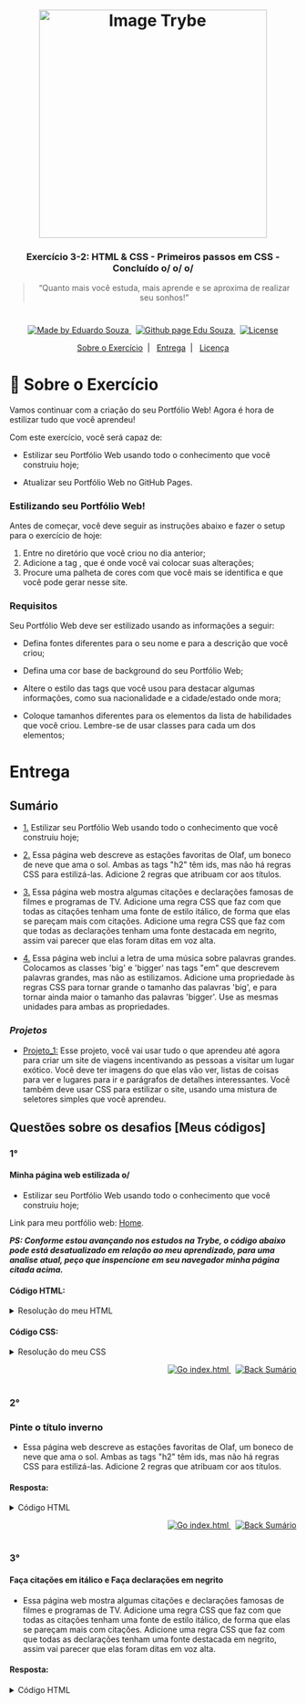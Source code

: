 <h1 align="center">
    <img alt="Image Trybe" src="https://i.ibb.co/d4W2x4g/trybe.png" width="400px" />
</h1>

<h3 align="center">
  Exercício 3-2: HTML & CSS - Primeiros passos em CSS - Concluído o/ o/ o/
</h3>

<blockquote align="center">“Quanto mais você estuda, mais aprende e se aproxima de realizar seu sonhos!”</blockquote>

<h1></h1>

<p align="center">

  <a href="https://www.linkedin.com/in/eduardosouzaprogrammer/">
    <img alt="Made by Eduardo Souza" src="https://img.shields.io/badge/made%20by-Edu%20Souza-%23F8952D">
  </a>&nbsp;

 <a href="https://edusouza-programmer.github.io/">
<img alt="Github page Edu Souza " src="https://img.shields.io/badge/Github%20page-Edu_Souza-orange">
</a>&nbsp;

  <a href="LICENSE" >
    <img alt="License" src="https://img.shields.io/badge/license-MIT-%23F8952D">
  </a>

</p>

<p align="center">
  <a href="#rocket-Sobre-o-Exercício">Sobre o Exercício</a>&nbsp;&nbsp;|&nbsp;&nbsp;
  <a href="#Entrega">Entrega</a>&nbsp;&nbsp;|&nbsp;&nbsp;
  <a href="#Licença">Licença</a>
</p>

# :rocket: Sobre o Exercício

Vamos continuar com a criação do seu Portfólio Web! Agora é hora de estilizar tudo que você aprendeu!

Com este exercício, você será capaz de:

-   Estilizar seu Portfólio Web usando todo o conhecimento que você construiu hoje;

-   Atualizar seu Portfólio Web no GitHub Pages.

### Estilizando seu Portfólio Web!

Antes de começar, você deve seguir as instruções abaixo e fazer o setup para o exercício de hoje:

1. Entre no diretório que você criou no dia anterior;
2. Adicione a tag <style></style>, que é onde você vai colocar suas alterações;
3. Procure uma palheta de cores com que você mais se identifica e que você pode gerar nesse site.

### Requisitos

Seu Portfólio Web deve ser estilizado usando as informações a seguir:

-   Defina fontes diferentes para o seu nome e para a descrição que você criou;

-   Defina uma cor base de background do seu Portfólio Web;

-   Altere o estilo das tags que você usou para destacar algumas informações, como sua nacionalidade e a cidade/estado onde mora;

-   Coloque tamanhos diferentes para os elementos da lista de habilidades que você criou. Lembre-se de usar classes para cada um dos elementos;

#

# Entrega

## Sumário

-   <p><a href="#1">1.</a> Estilizar seu Portfólio Web usando todo o conhecimento que você construiu hoje;</p>

-   <p><a href="#2">2.</a> Essa página web descreve as estações favoritas de Olaf, um boneco de neve que ama o sol. Ambas as tags "h2" têm ids, mas não há regras CSS para estilizá-las. Adicione 2 regras que atribuam cor aos títulos.</p>

-   <p><a href="#3">3.</a> Essa página web mostra algumas citações e declarações famosas de filmes e programas de TV. Adicione uma regra CSS que
    faz com que todas as citações tenham uma fonte de estilo itálico, de forma que elas se pareçam mais com citações.
    Adicione uma regra CSS que faz com que todas as declarações tenham uma fonte destacada em negrito, assim vai parecer que elas foram ditas em voz alta.</p>

-   <p><a href="#4">4.</a> Essa página web inclui a letra de uma música sobre palavras grandes. Colocamos as classes 'big' e 'bigger' nas tags "em" que descrevem palavras grandes, mas não as estilizamos. Adicione uma propriedade às regras CSS para tornar grande o tamanho das palavras 'big', e para tornar ainda maior o tamanho das palavras 'bigger'. Use as mesmas unidades para ambas as propriedades.</p>

### **_Projetos_**

-   <p><a href="#Project_1">Projeto_1:</a> Esse projeto, você vai usar tudo o que aprendeu até agora para criar um site de viagens incentivando as pessoas a visitar um lugar exótico. Você deve ter imagens do que elas vão ver, listas de coisas para ver e lugares para ir e parágrafos de detalhes interessantes. Você também deve usar CSS para estilizar o site, usando uma mistura de seletores simples que você aprendeu.</p>

## Questões sobre os desafios [Meus códigos]

### 1°

#### Minha página web estilizada o/

-   Estilizar seu Portfólio Web usando todo o conhecimento que você construiu hoje;

<p>Link para meu portfólio web: <a href="https://edusouza-programmer.github.io/" target="_blank">Home</a>.</p>

**_PS: Conforme estou avançando nos estudos na Trybe, o código abaixo pode está desatualizado em relação ao meu aprendizado, para uma analise atual, peço que inspencione em seu navegador minha página citada acima._**

#### Código HTML:

<details>
 <summary>Resolução do meu HTML</summary>

```html
<!DOCTYPE html>
<html lang="pt">
    <head>
        <meta charset="UTF-8" />
        <meta name="viewport" content="width=device-width, initial-scale=1.0" />
        <title>Eduardo Souza</title>
        <link rel="stylesheet" href="styles.css" />
    </head>
    <body>
        <header>
            <div class="links">
                <a href="#">Sobre</a>
                <a href="/Exercícios_HTML/projeto_Livro-de-receitas.html" target="_blank">Projeto</a>
            </div>
        </header>
        <main>
            <div id="wrapper">
                <a
                    href="https://avatars0.githubusercontent.com/u/23068430?s=400&u=fdf94a10158b5f9e4a694c98c48c2dd192eba4e0&v=4"
                    target="_blank"
                >
                    <img
                        src="https://avatars0.githubusercontent.com/u/23068430?s=400&u=fdf94a10158b5f9e4a694c98c48c2dd192eba4e0&v=4"
                        alt="A foto de um acar muito gente fina chamando:Eduardo Souza"
                    />
                </a>
                <h1>Eduardo Souza</h1>
                <h2>Estudante turma 7 - Trybe</h2>
                <p>
                    Olá tudo bem?! Sou web developer júnior, brasileiro, morando no estado do <em>Rio de janeiro</em>,
                    estou focado nos estudos para alcançar os objetivos da profissão, apredendo com a
                    <a href="https://www.betrybe.com/" target="_blank">Trybe</a>.
                </p>
            </div>
            <div class="skill">
                <h2>Habilidades (soft skills)</h2>
                <ul>
                    <li><strong>Perseverante</strong></li>
                    <li>Proatividade</li>
                    <li><strong>Comunicação</strong></li>
                    <li>Resiliência</li>
                    <li><em>Ambição</em></li>
                    <li><strong>Adaptabilidade</strong></li>
                </ul>
            </div>
        </main>
        <section class="social">
            <div class="links">
                <a href="https://github.com/EduSouza-programmer?tab=repositories" target="_blank">GitHub</a>
                <a href="https://www.facebook.com/profile.php?id=100003755834780" target="_blank">Facebook</a>
                <a href="https://www.linkedin.com/in/eduardosouzaprogrammer/" target="_blank">Linkedin</a>
            </div>
        </section>
        <footer class="footer">
            <div class="footer-conteiner">
                <p>
                    Feito com &hearts; por
                    <em><a href="https://www.linkedin.com/in/eduardosouzaprogrammer/"> Edu Souza</a></em>
                </p>
            </div>
        </footer>
    </body>
</html>
```

</details>

#### Código CSS:

<details>

 <summary>Resolução do meu CSS</summary>

```css
@import "https://fonts.googleapis.com/css2?family=Source+Sans+Pro:wght@300;400;700&display=swap";

:root {
    --color-green: #50fa7b;
    --color-green-hover: #248d43;
    --color-rocket: #7159c1
}

*   {
    margin: 0;
    padding: 0;
    border: 0;
}

body {
    color: #f1eeee;
    /_ background-color: #282a36; _/
    font-family: 'Source Sans Pro', sans-serif;
    background-color: #2c2d3b;
    background-image: url("data:image/svg+xml,%3Csvg xmlns='http://www.w3.org/2000/svg' width='100%25' height='100%25' viewBox='0 0 1600 800'%3E%3Cg stroke='%2313141a' stroke-width='66.7' stroke-opacity='0.05' %3E%3Ccircle fill='%232c2d3b' cx='0' cy='0' r='1800'/%3E%3Ccircle fill='%232a2b39' cx='0' cy='0' r='1700'/%3E%3Ccircle fill='%23282a36' cx='0' cy='0' r='1600'/%3E%3Ccircle fill='%23272834' cx='0' cy='0' r='1500'/%3E%3Ccircle fill='%23252631' cx='0' cy='0' r='1400'/%3E%3Ccircle fill='%2323252f' cx='0' cy='0' r='1300'/%3E%3Ccircle fill='%2321232d' cx='0' cy='0' r='1200'/%3E%3Ccircle fill='%2320212a' cx='0' cy='0' r='1100'/%3E%3Ccircle fill='%231e2028' cx='0' cy='0' r='1000'/%3E%3Ccircle fill='%231c1e26' cx='0' cy='0' r='900'/%3E%3Ccircle fill='%231b1c24' cx='0' cy='0' r='800'/%3E%3Ccircle fill='%23191b21' cx='0' cy='0' r='700'/%3E%3Ccircle fill='%2318191f' cx='0' cy='0' r='600'/%3E%3Ccircle fill='%2316171d' cx='0' cy='0' r='500'/%3E%3Ccircle fill='%2315161b' cx='0' cy='0' r='400'/%3E%3Ccircle fill='%23131419' cx='0' cy='0' r='300'/%3E%3Ccircle fill='%23111216' cx='0' cy='0' r='200'/%3E%3Ccircle fill='%230f1014' cx='0' cy='0' r='100'/%3E%3C/g%3E%3C/svg%3E");
    background-attachment: fixed;
    background-size: cover;
}

header {
    border-bottom: 1px solid #333333;
    background-color: #0000003f;
    padding: 25px 0;
}

.links {
    text-align: center;
}

.links a {
    color: #fff;
    font-weight: bold;
    font-size: 21px;
    line-height: 28px;
    margin: 0 15px;
    text-decoration: none;
}

.links a:hover {
    color: var(--color-green);
    transition: color 500ms;
    text-decoration: underline;
}

#wrapper {
    text-align: center;
    padding: 60px;
}

#wrapper img {

    border-radius: 50%;
    border: 5px solid var(--color-green);
    width: 200px;
    height: 200px;
    transition: border-color 500ms;

}

#wrapper img:hover {
    border-color: var(--color-green-hover);
    transition: border-color 500ms;
}

#wrapper h1 {
    margin-top: 15px;
    font-size: 48px;
    line-height: 52px;
    font-weight: bold;
}

#wrapper h2 {
    font-size: 24px;
    font-weight: normal;
    line-height: 34px;
    margin-top: 8px;
    opacity: 0.9;
}

#wrapper p {
    font-size: 21px;
    line-height: 34px;
    max-width: 600px;
    margin: 15px auto 0;
    font-weight: lighter;

}

#wrapper p a {
    color: var(--color-green);
}

#wrapper p a:hover {
    color: var(--color-green-hover);
    transition: color 500ms;

}

.social {
    padding: 60px 0;
}

.skill {

    text-align: center;

}

.skill ul {
    margin-top: 10px;
}

.skill li {
    text-emphasis: none;
}

.footer {
    border-top: 1px solid #333333;
    background-color: #00000060;
    padding: 16px;
}

.footer-conteiner {
    text-align: center;
}

.footer-conteiner a {
    text-decoration: none;
    color: #50fa7b;
}
```

</details>

<p align="right">
    <a href="https://edusouza-programmer.github.io/">
    <img alt="Go index.html" src="https://img.shields.io/badge/Go-index.html-orange">
    </a>&nbsp;
    <a href="#Sumário">
    <img alt="Back Sumário" src="https://img.shields.io/badge/Back-Sum%C3%A1rio-orange">
  </a>
</p>

#

### 2°

### Pinte o título inverno

-   Essa página web descreve as estações favoritas de Olaf, um boneco de neve que ama o sol. Ambas as tags "h2" têm ids, mas não há regras CSS para estilizá-las. Adicione 2 regras que atribuam cor aos títulos.

#### Resposta:

<details>
<summary>Código HTML</summary>

```html
<!DOCTYPE html>
<html>
    <head>
        <meta charset="utf-8" />
        <title>Challenge: Seasonal ids</title>
        <style>
            #summer {
                color: orange;
            }

            #winter {
                color: blue;
            }
        </style>
    </head>

    <body>
        <h1>Olaf's favorite seasons</h1>

        <h2 id="summer">Summer</h2>
        <p>He's a happy snowman, doing what frozen things do in summer.</p>

        <h2 id="winter">Winter</h2>
        <p>He likes to stay in and cuddle</p>
    </body>
</html>
```

</details>

<p align="right">
    <a href="https://edusouza-programmer.github.io/Trybe_Exercicio_3-2_Edu_Souza/parte-1/challenge-ids_sazonais.html">
    <img alt="Go index.html" src="https://img.shields.io/badge/Go-index.html-orange">
    </a>&nbsp;
    <a href="#Sumário">
    <img alt="Back Sumário" src="https://img.shields.io/badge/Back-Sum%C3%A1rio-orange">
  </a>
</p>

#

### 3°

#### Faça citações em itálico e Faça declarações em negrito

-   Essa página web mostra algumas citações e declarações famosas de filmes e programas de TV. Adicione uma regra CSS que
    faz com que todas as citações tenham uma fonte de estilo itálico, de forma que elas se pareçam mais com citações.
    Adicione uma regra CSS que faz com que todas as declarações tenham uma fonte destacada em negrito, assim vai parecer que elas foram ditas em voz alta.

#### Resposta:

<details>
<summary>Código HTML</summary>
```html
<!DOCTYPE html>
<html>
    <head>
        <meta charset="utf-8" />
        <title>Challenge: Famous font formats</title>
        <style>
            .declaration {
                font-weight: bold;
            }

            .quote {
                font-style: italic;
            }
        </style>
    </head>

    <body>
        <h2>Famous quotes</h2>
        <p class="quote">
            "My mama always said life was like a box of chocolates. You never know what you're gonna get.".
            <br />
            - Forrest Gump
        </p>

        <p class="quote">
            "May the force be with you."
            <br />- Star Wars
        </p>

        <h2>Famous declarations</h2>

        <p class="declaration">
            I'M BATMAN.
        </p>

        <p class="declaration">
            Earth, water, fire. Together, we are CAPTAIN PLANET!
        </p>
    </body>

</html>
```
</details>

<p align="right">
    <a href="https://edusouza-programmer.github.io/Trybe_Exercicio_3-2_Edu_Souza/parte-2/challenge_formatos_de_fonte_famosos.html">
    <img alt="Go index.html" src="https://img.shields.io/badge/Go-index.html-orange">
    </a>&nbsp;
    <a href="#Sumário">
    <img alt="Back Sumário" src="https://img.shields.io/badge/Back-Sum%C3%A1rio-orange">
  </a>
</p>

#

### 4°

#### Crie tamanhos de fonte grandes

-   Essa página web inclui a letra de uma música sobre palavras grandes. Colocamos as classes 'big' e 'bigger' nas tags "em" que descrevem palavras grandes, mas não as estilizamos. Adicione uma propriedade às regras CSS para tornar grande o tamanho das palavras 'big', e para tornar ainda maior o tamanho das palavras 'bigger'. Use as mesmas unidades para ambas as propriedades.

#### Resposta:

<details>
<summary>Código HTML</summary>
```html
<!DOCTYPE html>
<html>
    <head>
        <meta charset="utf-8" />
        <title>Challenge: Great big font sizes</title>
        <style>
            .big {
                font-size: 18px;
            }

            .bigger {
                font-size: 2em;
            }
        </style>
    </head>

    <body>
        <h1>Great Big Words</h1>
        <h2>by Michael Mark & Tom Chapin</h2>

        <p>
            When I was a little kid, a "<em class="big">diminutive juvenile</em>," <br />
            I liked my folks to read to me, I was an <em class="big">"eager bibliophile."</em> <br />
            Now I love words for how they sound <br />
            And how they <em class="big">"communicate."</em> <br />
            Perhaps I should explain myself, that is, <em class="big">"elucidate."</em> <br />
            Great big words, I like <em class="big">big</em> words. <br />
            Letter by letter, the <em class="bigger">bigger</em> the better <br />
            Great big words. La la la la la la la la la la!
        </p>
    </body>

</html>
```
</details>

<p align="right">
    <a href="https://edusouza-programmer.github.io/Trybe_Exercicio_3-2_Edu_Souza/parte-2/challenge_tamanhos_de_fonte_enormes.html">
    <img alt="Go index.html" src="https://img.shields.io/badge/Go-index.html-orange">
    </a>&nbsp;
    <a href="#Sumário">
    <img alt="Back Sumário" src="https://img.shields.io/badge/Back-Sum%C3%A1rio-orange">
  </a>
</p>

#

## Projetos

### Project_1°

#### Projeto: página web sobre viagens

-   Esse projeto, você vai usar tudo o que aprendeu até agora para criar um site de viagens incentivando as pessoas a visitar um lugar exótico. Você deve ter imagens do que elas vão ver, listas de coisas para ver e lugares para ir e parágrafos de detalhes interessantes. Você também deve usar CSS para estilizar o site, usando uma mistura de seletores simples que você aprendeu.

#### Resposta:

<details>
<Summary>Código HTML & CSS</summary>

```html
<!DOCTYPE html>

<html>
    <head>
        <meta charset="utf-8" />
        <title>Projeto: Viagem Edu</title>
        <style>
            /* reset */

            :root {
                --varPreto: #252525;
            }
            * {
                margin: 0;
                padding: 0;
                border: 0;
            }
            body {
                font-family: Georgia, serif;
                color: var(--varPreto);
            }

            /* header */

            .header {
                background-color: var(--varPreto);
                padding: 20px 0;
            }
            .menu-container {
                max-width: 1180px;
                margin: 0 auto;
            }
            .menu-container::after,
            .menu-container::before {
                content: "";
                display: table;
                clear: both;
            }
            .menu-logo {
                font-size: 32px;
                font-weight: bold;
                display: block;
                float: left;
                margin-left: 10px;
                text-decoration: none;
                color: white;
            }
            .menu-nav {
                float: right;
                margin-right: 10px;
            }
            .menu-nav-link {
                display: inline-block;
            }
            .menu-nav-link > a {
                display: block;
                padding: 10px;
                text-decoration: none;
                color: #fff;
                font-size: 18px;
                font-weight: bold;
            }

            /* intro */

            .intro {
                background: url("https://upload.wikimedia.org/wikipedia/commons/2/2b/Johny_Cay.jpg") no-repeat center
                    center;
                background-size: cover;
                padding: 200px 0;
                text-align: center;
                color: var(--varPreto);
            }
            .intro h1 {
                text-transform: uppercase;
                font-size: 48px;
                margin-top: 200px;
            }
            .intro h1::after {
                content: "";
                display: block;
                width: 20px;
                height: 4px;
                background-color: var(--varPreto);
                margin: 10px auto;
            }
            .intro p {
                font-style: italic;
                font-size: 18px;
            }

            /* sobre */

            .sobre {
                padding: 60px 0;
            }

            .sobre h2 {
                text-align: center;
                font-size: 36px;
                margin-bottom: 60px;
            }
            .sobre > p {
                font-size: 18px;
                line-height: 1.4em;
                font-style: italic;
                text-align: center;
                max-width: 590px;
                margin: 20px auto;
            }
            .sobre-container {
                max-width: 1180px;
                margin: 0 auto;
            }
            .sobre-container::after,
            .sobre-container::before {
                content: "";
                display: table;
                clear: both;
            }
            .sobre-item {
                width: 570px;
                float: left;
                margin: 0 10px;
            }
            .sobre-item img {
                width: 570px;
                height: 370px;
                display: block;
                max-width: 100%;
            }
            .sobre-item h3 {
                font-size: 42px;
                line-height: 1em;
                font-weight: normal;
                font-style: italic;
                background-color: var(--varPreto);
                color: #fff;
                width: 220px;
                text-align: center;
                padding: 5px 0 10px 0px;
                top: -25px;
                position: relative;
            }
            .produtos {
                background: url("https://upload.wikimedia.org/wikipedia/commons/b/b1/Bacia_do_Pina_-_Recife%2C_Pernambuco%2C_Brasil.jpg")
                    no-repeat center center;
                background-size: cover;
                padding: 150px 0;
                border-top: #d6d3c8 solid 3px;
            }
            .produtos-conteiner {
                max-width: 700px;
                margin: 0 auto;
                display: flex;
                justify-content: space-between;
                align-items: center;
            }
            .list-produtos h3 {
                margin-bottom: 30px;
                font-size: 40px;
                color: var(--varPreto);
            }
            .list-produtos ul {
                line-height: 24px;
            }
            .list-produtos li {
                list-style-type: none;
                font-size: 18px;
                color: var(--varPreto);
                margin-left: 16px;
            }
            .projeto {
                padding: 60px 0;
            }
            .contatos {
                background-color: var(--varPreto);
                padding: 25px 0;
            }
            .contatos p {
                color: #fff;
                text-align: center;
                font-size: 18px;
            }
            .contatos a {
                color: #50fa7b;
                text-decoration: none;
            }
            .contatos a:hover {
                color: #fff;
                text-decoration: underline;
                transition: color 300ms;
            }
        </style>
    </head>
    <body>
        <header class="header">
            <div class="menu-container">
                <a class="menu-logo" href="https://i.ibb.co/g4n9tLG/Edu-Sky.png">Edu's Sky</a>
                <nav class=" menu-nav">
                    <ul>
                        <li class="menu-nav-link"><a href="#sobre">Sobre</a></li>
                        <li class="menu-nav-link"><a href="#produtos">Produtos</a></li>
                        <li class="menu-nav-link"><a href="#contatos">Contatos</a></li>
                        <li class="menu-nav-link"><a href="#projeto">Projeto</a></li>
                    </ul>
                </nav>
            </div>
        </header>
        <main class="intro">
            <h1>A SUA VIAGEM<br />COMEÇA AGORA</h1>
        </main>
        <section class="sobre" id="sobre">
            <h2>Ferias maravilhosas com:</h2>
            <div class="sobre-container">
                <div class="sobre-item">
                    <img
                        src="https://upload.wikimedia.org/wikipedia/commons/3/31/Air_traffic_controller_schiphol_tower.jpg"
                        alt="Homem focado no trabalho"
                    />
                    <h3>Segurança</h3>
                </div>
                <div class="sobre-item">
                    <img
                        src="https://images.squarespace-cdn.com/content/v1/568d7ccb25981d9e06ac4bf2/1455141958022-VKCTKCOP2JM2D9JKN7C4/ke17ZwdGBToddI8pDm48kPoswlzjSVMM-SxOp7CV59BZw-zPPgdn4jUwVcJE1ZvWQUxwkmyExglNqGp0IvTJZamWLI2zvYWH8K3-s_4yszcp2ryTI0HqTOaaUohrI8PIeQMKeWYgwh6Mn73n2eZmZLHHpcPIxgL2SArp_rN2M_AKMshLAGzx4R3EDFOm1kBS/Pilatus+PC-12+Interior.jpg"
                        alt="Interior da aeronave com muito luxo e conforto"
                    />
                    <h3>Conforto</h3>
                </div>
            </div>
            <p>
                Com agente você encontra os <strong>melhores roteiros</strong> de viagens,<br />
                diversas opções de passeios, percorrendo os pontos turísticos de sua escolha numa
                <strong>experiência unica</strong>, não espere mais,você encontrou o que precisa! Agende hoje mesmo sua
                viagem com <br /><strong>Edu's Sky</strong>.
            </p>
        </section>
        <section id="produtos" class="produtos">
            <div class="produtos-conteiner">
                <div class="list-produtos">
                    <h3>Verdadeiros Tours</h3>
                    <ul>
                        <li><strong>Brasil</strong></li>
                        <li>Bolívia</li>
                        <li><em>Argentina</em></li>
                        <li>Peru</li>
                    </ul>
                </div>
                <div class="list-produtos">
                    <h3>Conheça lugares</h3>
                    <ul>
                        <li><strong>Terra Ronca - Brasil</strong></li>
                        <li>Uyuni - Bolívia</li>
                        <li>El Chaltén - Argentina</li>
                        <li><em>Huaraz - Peru</em></li>
                    </ul>
                </div>
            </div>
        </section>
        <section id="projeto" class="projeto"></section>
        <footer id="contatos" class="contatos">
            <div>
                <p>
                    Feito com ♥ por
                    <a href="https://www.linkedin.com/in/eduardosouzaprogrammer/" target="_blank"><em>Edu Souza</em></a>
                </p>
            </div>
        </footer>
    </body>
</html>
```

</details>

<p align="right">
    <a href="https://edusouza-programmer.github.io/Trybe_Exercicio_3-2_Edu_Souza/parte-1/challenge_projeto-_pagina_web_sobre_viagens.html">
    <img alt="Go index.html" src="https://img.shields.io/badge/Go-index.html-orange">
    </a>&nbsp;
    <a href="#Sumário">
    <img alt="Back Sumário" src="https://img.shields.io/badge/Back-Sum%C3%A1rio-orange">
  </a>
</p>

#

## Licença

Este projeto está licenciado sob a Licença MIT - consulte [LICENSE](https://opensource.org/licenses/MIT) para maiores detalhes.
